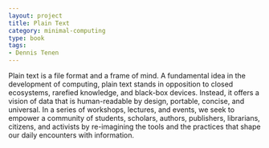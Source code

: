 ```yaml
---
layout: project
title: Plain Text
category: minimal-computing
type: book
tags:
- Dennis Tenen
---
```


<!-- A 75-100 word paragraph describing the motivation behind these projects -->
Plain text is a file format and a frame of mind. A fundamental idea in the development of computing, plain text stands in opposition to closed ecosystems, rarefied knowledge, and black-box devices. Instead, it offers a vision of data that is human-readable by design, portable, concise, and universal. In a series of workshops, lectures, and events, we seek to empower a community of students, scholars, authors, publishers, librarians, citizens, and activists by re-imagining the tools and the practices that shape our daily encounters with information.
